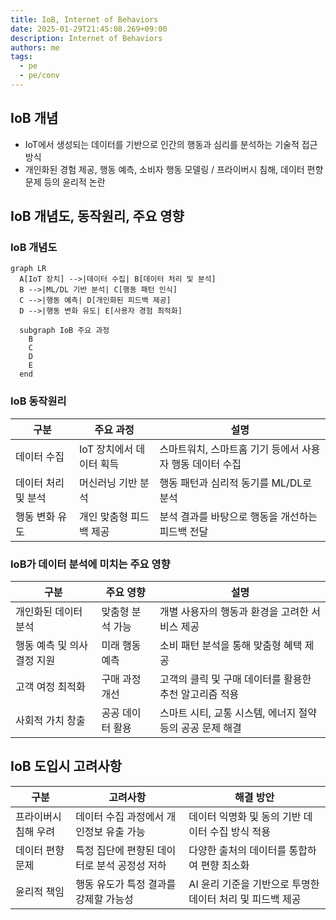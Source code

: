 ```yaml
---
title: IoB, Internet of Behaviors
date: 2025-01-29T21:45:08.269+09:00
description: Internet of Behaviors
authors: me
tags:
  - pe
  - pe/conv
---
```


## IoB 개념

- IoT에서 생성되는 데이터를 기반으로 인간의 행동과 심리를 분석하는 기술적 접근 방식
- 개인화된 경험 제공, 행동 예측, 소비자 행동 모델링 / 프라이버시 침해, 데이터 편향 문제 등의 윤리적 논란

## IoB 개념도, 동작원리, 주요 영향

### IoB 개념도

```mermaid
graph LR
  A[IoT 장치] -->|데이터 수집| B[데이터 처리 및 분석]
  B -->|ML/DL 기반 분석| C[행동 패턴 인식]
  C -->|행동 예측| D[개인화된 피드백 제공]
  D -->|행동 변화 유도| E[사용자 경험 최적화]
  
  subgraph IoB 주요 과정
    B
    C
    D
    E
  end
```

### IoB 동작원리

| 구분 | 주요 과정 | 설명 |
| --- | --- | --- |
| 데이터 수집 | IoT 장치에서 데이터 획득 | 스마트워치, 스마트홈 기기 등에서 사용자 행동 데이터 수집 |
| 데이터 처리 및 분석 | 머신러닝 기반 분석 | 행동 패턴과 심리적 동기를 ML/DL로 분석 |
| 행동 변화 유도 | 개인 맞춤형 피드백 제공 | 분석 결과를 바탕으로 행동을 개선하는 피드백 전달 |

### IoB가 데이터 분석에 미치는 주요 영향

| 구분 | 주요 영향 | 설명 |
| --- | --- | --- |
| 개인화된 데이터 분석 | 맞춤형 분석 가능 | 개별 사용자의 행동과 환경을 고려한 서비스 제공 |
| 행동 예측 및 의사결정 지원 | 미래 행동 예측 | 소비 패턴 분석을 통해 맞춤형 혜택 제공 |
| 고객 여정 최적화 | 구매 과정 개선 | 고객의 클릭 및 구매 데이터를 활용한 추천 알고리즘 적용 |
| 사회적 가치 창출 | 공공 데이터 활용 | 스마트 시티, 교통 시스템, 에너지 절약 등의 공공 문제 해결 |

## IoB 도입시 고려사항

| 구분 | 고려사항 | 해결 방안 |
| --- | --- | --- |
| 프라이버시 침해 우려 | 데이터 수집 과정에서 개인정보 유출 가능 | 데이터 익명화 및 동의 기반 데이터 수집 방식 적용 |
| 데이터 편향 문제 | 특정 집단에 편향된 데이터로 분석 공정성 저하 | 다양한 출처의 데이터를 통합하여 편향 최소화 |
| 윤리적 책임 | 행동 유도가 특정 결과를 강제할 가능성 | AI 윤리 기준을 기반으로 투명한 데이터 처리 및 피드백 제공 |
